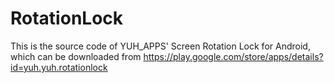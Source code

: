 # RotationLock

This is the source code of YUH_APPS' Screen Rotation Lock for Android, which can be downloaded from https://play.google.com/store/apps/details?id=yuh.yuh.rotationlock
